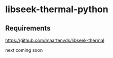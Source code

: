 # libseek-thermal-python
## Requirements
https://github.com/maartenvds/libseek-thermal

next coming soon
